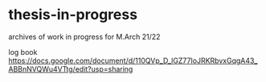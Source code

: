 # thesis-in-progress
archives of work in progress for M.Arch 21/22

log book https://docs.google.com/document/d/110QVp_D_lGZ77IoJRKRbvxGqgA43_ABBnNVQWu4VTtg/edit?usp=sharing
